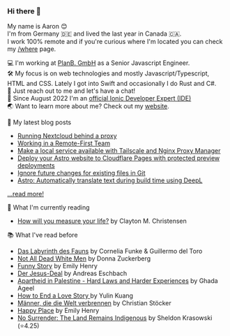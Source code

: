 ### Hi there 👋

My name is Aaron 😊   
I'm from Germany 🇩🇪 and lived the last year in Canada 🇨🇦.    
I work 100% remote and if you're curious where I'm located you can check my [/where](https://aaronczichon.de/where) page.

💻 I'm working at [PlanB. GmbH](https://github.com/planbgmbh) as a Senior Javascript Engineer.    
🛠 My focus is on web technologies and mostly Javascript/Typescript, HTML and CSS. Lately I got into Swift and occasionally I do Rust and C#.    
🦜 Just reach out to me and let's have a chat!   
📱 Since August 2022 I'm an [official Ionic Developer Expert (IDE)](https://ionic.io/developer-experts)   
🌏 Want to learn more about me? Check out my [website](https://aaronczichon.de).   

📝 My latest blog posts
* [Running Nextcloud behind a proxy](https://aaronczichon.de/blog/34-nextcloud-proxy/)
* [Working in a Remote-First Team](https://aaronczichon.de/blog/32-remote-teams/)
* [Make a local service available with Tailscale and Nginx Proxy Manager](https://aaronczichon.de/blog/31-tailscale-npm/)
* [Deploy your Astro website to Cloudflare Pages with protected preview deployments](https://aaronczichon.de/blog/28-cloudflare-pages-astro-github/)
* [Ignore future changes for existing files in Git](https://aaronczichon.de/blog/23-gitignore-existing/)
* [Astro: Automatically translate text during build time using DeepL](https://aaronczichon.de/blog/21-astro-deepl-component/)

[...read more!](https://aaronczichon.de/blog)

📖 What I'm currently reading   
- [How will you measure your life?](https://app.thestorygraph.com/books/6aeab04a-7c53-48fa-b8cc-599ce9feb0ed) by Clayton M. Christensen

📚 What I've read before
- [Das Labyrinth des Fauns](https://app.thestorygraph.com/books/84946714-2168-46d2-bf06-6cfdf4b4bb4d) by Cornelia Funke & Guillermo del Toro
- [Not All Dead White Men](https://app.thestorygraph.com/books/ffdeeb47-10a3-4aa9-922b-981567864322) by Donna Zuckerberg
- [Funny Story](https://app.thestorygraph.com/books/70938f48-9bcb-41bf-87f8-2b5f59124eef) by Emily Henry
- [Der Jesus-Deal](https://app.thestorygraph.com/books/7aa71d29-f3da-431a-8f8e-714c0fda10da) by Andreas Eschbach
- [Apartheid in Palestine - Hard Laws and Harder Experiences](https://app.thestorygraph.com/books/7e69f5ab-bca2-4891-b9e7-51af9964d324) by Ghada Ageel
- [How to End a Love Story ](https://app.thestorygraph.com/books/a9bc5164-5117-443b-a6d4-4e8e7ba353fa) by Yulin Kuang
- [Männer, die die Welt verbrennen](https://app.thestorygraph.com/books/8d0b1f96-fd25-47d0-97b6-541fa1b1b353) by Christian Stöcker
- [Happy Place](https://app.thestorygraph.com/books/084df628-75a9-4357-a928-b0547027122d) by Emily Henry
- [No Surrender: The Land Remains Indigenous](https://app.thestorygraph.com/books/0b76d43c-2604-4b6c-94d7-1f72be99bdf2) by Sheldon Krasowski (⭐️4.25)

<!--
**aaronczichon/aaronczichon** is a ✨ _special_ ✨ repository because its `README.md` (this file) appears on your GitHub profile.

Here are some ideas to get you started:

- 🔭 I’m currently working on ...
- 🌱 I’m currently learning ...
- 👯 I’m looking to collaborate on ...
- 🤔 I’m looking for help with ...
- 💬 Ask me about ...
- 📫 How to reach me: ...
- 😄 Pronouns: ...
- ⚡ Fun fact: ...
-->
